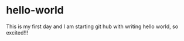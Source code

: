 # hello-world
This is my first day and I am starting git hub with writing hello world, so excited!!!
